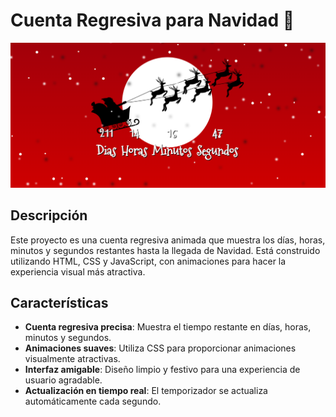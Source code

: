 # Cuenta Regresiva para Navidad 🎄

![Descripción de la imagen](./img/media/cuenta-regresiva.png)

## Descripción

Este proyecto es una cuenta regresiva animada que muestra los días, horas, minutos y segundos restantes hasta la llegada de Navidad. Está construido utilizando HTML, CSS y JavaScript, con animaciones para hacer la experiencia visual más atractiva.

## Características

- **Cuenta regresiva precisa**: Muestra el tiempo restante en días, horas, minutos y segundos.
- **Animaciones suaves**: Utiliza CSS para proporcionar animaciones visualmente atractivas.
- **Interfaz amigable**: Diseño limpio y festivo para una experiencia de usuario agradable.
- **Actualización en tiempo real**: El temporizador se actualiza automáticamente cada segundo.

